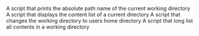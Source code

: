 A script that prints the absolute path name of the current working directory
A script that displays the content list of a current directory
A script that changes the working directory to users home directory
A script that long list all contents in a working directory
